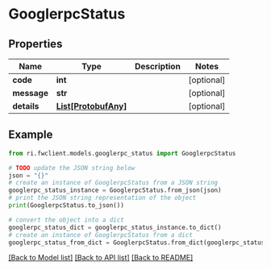 # GooglerpcStatus


## Properties

Name | Type | Description | Notes
------------ | ------------- | ------------- | -------------
**code** | **int** |  | [optional] 
**message** | **str** |  | [optional] 
**details** | [**List[ProtobufAny]**](ProtobufAny.md) |  | [optional] 

## Example

```python
from ri.fwclient.models.googlerpc_status import GooglerpcStatus

# TODO update the JSON string below
json = "{}"
# create an instance of GooglerpcStatus from a JSON string
googlerpc_status_instance = GooglerpcStatus.from_json(json)
# print the JSON string representation of the object
print(GooglerpcStatus.to_json())

# convert the object into a dict
googlerpc_status_dict = googlerpc_status_instance.to_dict()
# create an instance of GooglerpcStatus from a dict
googlerpc_status_from_dict = GooglerpcStatus.from_dict(googlerpc_status_dict)
```
[[Back to Model list]](../README.md#documentation-for-models) [[Back to API list]](../README.md#documentation-for-api-endpoints) [[Back to README]](../README.md)

